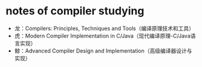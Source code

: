 # notes of compiler studying

* 龙：Compilers: Principles, Techniques and Tools（编译原理技术和工具）
* 虎：Modern Compiler Implementation in C/Java（现代编译原理-C/Java语言实现）
* 鲸：Advanced Compiler Design and Implementation（高级编译器设计与实现）